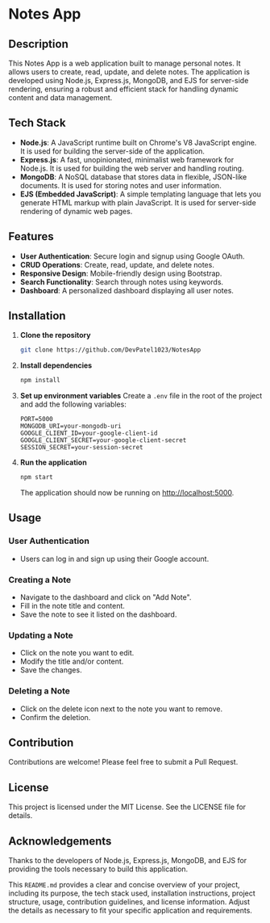 # Notes App

## Description
This Notes App is a web application built to manage personal notes. It allows users to create, read, update, and delete notes. The application is developed using Node.js, Express.js, MongoDB, and EJS for server-side rendering, ensuring a robust and efficient stack for handling dynamic content and data management.

## Tech Stack
- **Node.js**: A JavaScript runtime built on Chrome's V8 JavaScript engine. It is used for building the server-side of the application.
- **Express.js**: A fast, unopinionated, minimalist web framework for Node.js. It is used for building the web server and handling routing.
- **MongoDB**: A NoSQL database that stores data in flexible, JSON-like documents. It is used for storing notes and user information.
- **EJS (Embedded JavaScript)**: A simple templating language that lets you generate HTML markup with plain JavaScript. It is used for server-side rendering of dynamic web pages.

## Features
- **User Authentication**: Secure login and signup using Google OAuth.
- **CRUD Operations**: Create, read, update, and delete notes.
- **Responsive Design**: Mobile-friendly design using Bootstrap.
- **Search Functionality**: Search through notes using keywords.
- **Dashboard**: A personalized dashboard displaying all user notes.

## Installation

1. **Clone the repository**
    ```bash
    git clone https://github.com/DevPatel1023/NotesApp
    ```

2. **Install dependencies**
    ```bash
    npm install
    ```

3. **Set up environment variables**
    Create a `.env` file in the root of the project and add the following variables:
    ```env
    PORT=5000
    MONGODB_URI=your-mongodb-uri
    GOOGLE_CLIENT_ID=your-google-client-id
    GOOGLE_CLIENT_SECRET=your-google-client-secret
    SESSION_SECRET=your-session-secret
    ```

4. **Run the application**
    ```bash
    npm start
    ```

    The application should now be running on [http://localhost:5000](http://localhost:5000).

## Usage

### User Authentication
- Users can log in and sign up using their Google account.

### Creating a Note
- Navigate to the dashboard and click on "Add Note".
- Fill in the note title and content.
- Save the note to see it listed on the dashboard.

### Updating a Note
- Click on the note you want to edit.
- Modify the title and/or content.
- Save the changes.

### Deleting a Note
- Click on the delete icon next to the note you want to remove.
- Confirm the deletion.

## Contribution
Contributions are welcome! Please feel free to submit a Pull Request.

## License
This project is licensed under the MIT License. See the LICENSE file for details.

## Acknowledgements
Thanks to the developers of Node.js, Express.js, MongoDB, and EJS for providing the tools necessary to build this application.


This `README.md` provides a clear and concise overview of your project, including its purpose, the tech stack used, installation instructions, project structure, usage, contribution guidelines, and license information. Adjust the details as necessary to fit your specific application and requirements.
